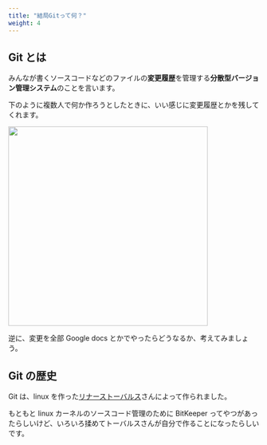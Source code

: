 ```yaml
---
title: "結局Gitって何？"
weight: 4
---
```


## Git とは

みんなが書くソースコードなどのファイルの**変更履歴**を管理する**分散型バージョン管理システム**のことを言います。

下のように複数人で何か作ろうとしたときに、いい感じに変更履歴とかを残してくれます。

<img src="/git.png" width="400px" />

逆に、変更を全部 Google docs とかでやったらどうなるか、考えてみましょう。

## Git の歴史

Git は、linux を作った[リナーストーバルス](https://ja.wikipedia.org/wiki/%E3%83%AA%E3%83%BC%E3%83%8A%E3%82%B9%E3%83%BB%E3%83%88%E3%83%BC%E3%83%90%E3%83%AB%E3%82%BA)さんによって作られました。

もともと linux カーネルのソースコード管理のために BitKeeper ってやつがあったらしいけど、いろいろ揉めてトーバルスさんが自分で作ることになったらしいです。
